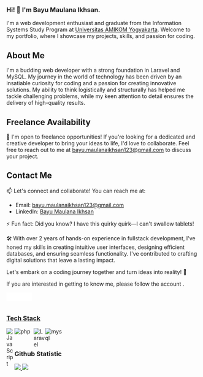 ### Hi! 👋 I'm Bayu Maulana Ikhsan.

I'm a web development enthusiast and graduate from the Information Systems Study Program at [Universitas AMIKOM Yogyakarta](https://www.amikom.ac.id/). Welcome to my portfolio, where I showcase my projects, skills, and passion for coding.

## About Me

I'm a budding web developer with a strong foundation in Laravel and MySQL. My journey in the world of technology has been driven by an insatiable curiosity for coding and a passion for creating innovative solutions. My ability to think logistically and structurally has helped me tackle challenging problems, while my keen attention to detail ensures the delivery of high-quality results.

## Freelance Availability

💼 I'm open to freelance opportunities! If you're looking for a dedicated and creative developer to bring your ideas to life, I'd love to collaborate. Feel free to reach out to me at bayu.maulanaikhsan123@gmail.com to discuss your project.

## Contact Me

📫 Let's connect and collaborate! You can reach me at:

- Email: bayu.maulanaikhsan123@gmail.com
- LinkedIn: [Bayu Maulana Ikhsan](https://www.linkedin.com/in/bayumaulanaikhsan/)

⚡ Fun fact: Did you know? I have this quirky quirk—I can't swallow tablets!

🛠️ With over 2 years of hands-on experience in fullstack development, I've honed my skills in creating intuitive user interfaces, designing efficient databases, and ensuring seamless functionality. I've contributed to crafting digital solutions that leave a lasting impact.

Let's embark on a coding journey together and turn ideas into reality! 🌟

If you are interested in getting to know me, please follow the account .

<a href="https://www.linkedin.com/in/bayumaulanaikhsan/" target="_blank"><img align="left" alt="Bayu Maulana Ikhsan | LinkedIn" width="22px" src="https://github.com/Aakarsh-B/trying-repos/blob/master/linkedin.svg" />
<a href="https://www.instagram.com/bayumaulana_ikhsan/" target="_blank"><img align="left" alt="Bayu Maulana Ikhsan| Instagram" width="22px" src="https://github.com/Aakarsh-B/trying-repos/blob/master/insta.svg" />
<a href="https://twitter.com/bayumaul_i" target="_blank"><img align="left" alt="Bayu Maulana Ikhsan | Twitter" width="22px" src="https://github.com/Aakarsh-B/trying-repos/blob/master/twitter.svg" />
<br>
<br>

### Tech Stack

<a href="#"><img align="left" alt="JavaScript" title="JavaScript" width="21px" src="https://upload.wikimedia.org/wikipedia/commons/9/99/Unofficial_JavaScript_logo_2.svg" /></a>
<a href="https://www.php.net/"><img align="left" alt="php" title="php" width="50px" src="https://www.php.net/images/logos/new-php-logo.svg"/></a>
<a href="https://laravel.com/"><img align="left" alt="Laravel" title="Laravel" width="30px" src="https://upload.wikimedia.org/wikipedia/commons/9/9a/Laravel.svg"/></a>
<a href="https://www.mysql.com/"><img align="left" alt="mysql" title="MySQL" width="50px" src="https://www.vectorlogo.zone/logos/mysql/mysql-ar21.svg" /></a>
<br>
<br>

### Github Statistic

<p align="left">
<a href="https://github.com/Bayumaul">
  <img height="180em" src="https://github-readme-stats-eight-theta.vercel.app/api?username=Bayumaul&show_icons=true&theme=algolia&include_all_commits=true&count_private=true"/>
  <img height="180em" src="https://github-readme-stats-eight-theta.vercel.app/api/top-langs/?username=Bayumaul&layout=compact&langs_count=8&theme=algolia"/>
</a>
</p>
